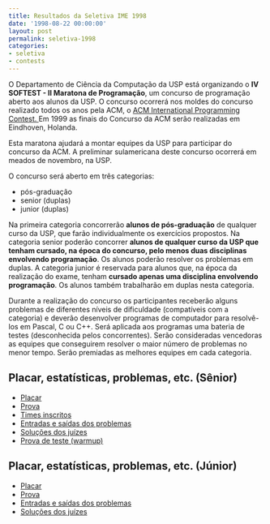 ```yaml
---
title: Resultados da Seletiva IME 1998
date: '1998-08-22 00:00:00'
layout: post
permalink: seletiva-1998
categories:
- seletiva
- contests
---
```


O Departamento de Ciência da Computação da USP está organizando o **IV SOFTEST - II Maratona de Programação**, um concurso de programação aberto aos alunos da USP. O concurso ocorrerá nos moldes do concurso realizado todos os anos pela ACM, o <a href="http://acm.baylor.edu/acmicpc/"> ACM International Programming Contest. </a> Em 1999 as finais do Concurso da ACM serão realizadas em Eindhoven, Holanda.

Esta maratona ajudará a montar equipes da USP para participar do concurso da ACM. A preliminar sulamericana deste concurso ocorrerá em meados de novembro, na USP.


O concurso será aberto em três categorias:
- pós-graduação
- senior (duplas)
- junior (duplas)

Na primeira categoria concorrerão **alunos de pós-graduação** de qualquer curso da USP, que farão individualmente os exercícios propostos. Na categoria senior poderão concorrer **alunos de qualquer curso da USP que tenham cursado, na época do concurso, pelo menos duas disciplinas envolvendo programação**. Os alunos poderão resolver os problemas em duplas. A categoria junior é reservada para alunos que, na época da realização do exame, tenham **cursado apenas uma disciplina envolvendo programação**. Os alunos também trabalharão em duplas nesta categoria.


Durante a realização do concurso os participantes receberão alguns problemas de diferentes níveis de dificuldade (compatíveis com a categoria) e deverão desenvolver programas de computador para resolvê-los em Pascal, C ou C++. Será aplicada aos programas uma bateria de testes (desconhecida pelos concorrentes). Serão consideradas vencedoras as equipes que conseguirem resolver o maior número de problemas no menor tempo. Serão premiadas as melhores equipes em cada categoria.

## Placar, estatísticas, problemas, etc. (Sênior)
- [Placar](https://www.ime.usp.br/~maratona/assets/seletivas/1998/score/m-senior.html)
- [Prova](https://www.ime.usp.br/~maratona/assets/seletivas/1998/caderno.pdf)
- [Times inscritos](https://www.ime.usp.br/~maratona/assets/seletivas/1998/times.html)
- [Entradas e saídas dos problemas](https://www.ime.usp.br/~maratona/assets/seletivas/1998/io.tar.xz)
- [Soluções dos juízes](https://www.ime.usp.br/~maratona/assets/seletivas/1998/solutions.tar.xz)
- [Prova de teste (warmup)](https://www.ime.usp.br/~maratona/assets/seletivas/1998/caderno-teste.pdf)

## Placar, estatísticas, problemas, etc. (Júnior)
- [Placar](https://www.ime.usp.br/~maratona/assets/seletivas/1998/junior/score/m-junior.html)
- [Prova](https://www.ime.usp.br/~maratona/assets/seletivas/1998/junior/caderno.pdf)
- [Entradas e saídas dos problemas](https://www.ime.usp.br/~maratona/assets/seletivas/1998/junior/io.tar.xz)
- [Soluções dos juízes](https://www.ime.usp.br/~maratona/assets/seletivas/1998/junior/solutions.tar.xz)
